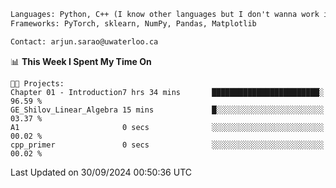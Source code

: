 ```txt
Languages: Python, C++ (I know other languages but I don't wanna work in em)
Frameworks: PyTorch, sklearn, NumPy, Pandas, Matplotlib

Contact: arjun.sarao@uwaterloo.ca
```

<!--START_SECTION:waka-->
📊 **This Week I Spent My Time On** 

```text
🐱‍💻 Projects: 
Chapter 01 - Introduction7 hrs 34 mins       ████████████████████████░   96.59 % 
GE_Shilov_Linear_Algebra 15 mins             █░░░░░░░░░░░░░░░░░░░░░░░░   03.37 % 
A1                       0 secs              ░░░░░░░░░░░░░░░░░░░░░░░░░   00.02 % 
cpp_primer               0 secs              ░░░░░░░░░░░░░░░░░░░░░░░░░   00.02 % 
```


 Last Updated on 30/09/2024 00:50:36 UTC
<!--END_SECTION:waka-->
